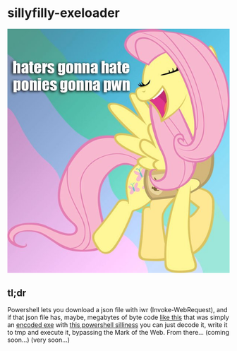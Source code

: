 # sillyfilly-exeloader
![pwnies-gonna-pwn](resources/pwnies.png)

## tl;dr
Powershell lets you download a json file with iwr (Invoke-WebRequest), and if that json file has, maybe, megabytes of byte code [like this](sillyfilly.json) that was simply an [encoded exe](shellexe/) with [this powershell silliness](encode_exe.ps1) you can just decode it, write it to tmp and execute it, bypassing the Mark of the Web.
From there... (coming soon...) (very soon...)
